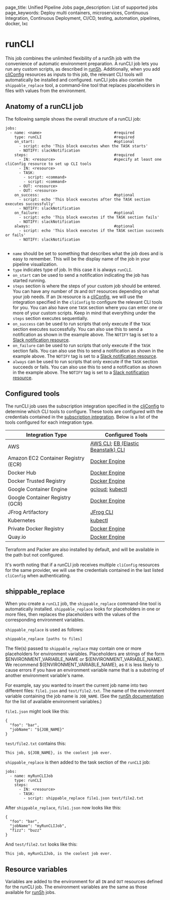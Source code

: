 page_title: Unified Pipeline Jobs
page_description: List of supported jobs
page_keywords: Deploy multi containers, microservices, Continuous Integration, Continuous Deployment, CI/CD, testing, automation, pipelines, docker, lxc


# runCLI
This job combines the unlimited flexibility of a runSh job with the convenience of automatic environment preparation. A runCLI job lets you run any custom scripts, as described in [runSh](./runSh/). Additionally, when you add [cliConfig](../resources/cliConfig/) resources as inputs to this job, the relevant CLI tools will automatically be installed and configured. runCLI jobs also contain the `shippable_replace` tool, a command-line tool that replaces placeholders in files with values from the environment.


## Anatomy of a runCLI job

The following sample shows the overall structure of a runCLI job:

```
jobs:
  - name: <name>                                #required
    type: runCLI                                #required
    on_start:                                   #optional
      - script: echo 'This block executes when the TASK starts'
      - NOTIFY: slackNotification
    steps:                                      #required
      - IN: <resource>                          #specify at least one cliConfig resource to set up CLI tools
      - IN: <resource>
      - TASK:
        - script: <command>
        - script: <command>
      - OUT: <resource>
      - OUT: <resource>
    on_success:                                 #optional
      - script: echo 'This block executes after the TASK section executes successfully'
      - NOTIFY: slackNotification
    on_failure:                                 #optional
      - script: echo 'This block executes if the TASK section fails'
      - NOTIFY: slackNotification
    always:                                     #optional
      - script: echo 'This block executes if the TASK section succeeds or fails'
      - NOTIFY: slackNotification


```

* `name` should be set to something that describes what the job does and is easy to remember. This will be the display name of the job in your pipeline visualization.
* `type` indicates type of job. In this case it is always `runCLI`.
* `on_start` can be used to send a notification indicating the job has started running.
* `steps` section is where the steps of your custom job should be entered. You can have any number of `IN` and `OUT` resources depending on what your job needs. If an `IN` resource is a [cliConfig](../resources/cliConfig/), we will use the integration specified in the `cliConfig` to configure the relevant CLI tools for you. You can also have one `TASK` section where you can enter one or more of your custom scripts. Keep in mind that everything under the `steps` section executes sequentially.
* `on_success` can be used to run scripts that only execute if the `TASK` section executes successfully. You can also use this to send a notification as shown in the example above. The `NOTIFY` tag is set to a [Slack notification resource](../resources/notification/).
* `on_failure` can be used to run scripts that only execute if the `TASK` section fails. You can also use this to send a notification as shown in the example above. The `NOTIFY` tag is set to a [Slack notification resource](../resources/notification/).
* `always` can be used to run scripts that only execute if the `TASK` section succeeds or fails. You can also use this to send a notification as shown in the example above. The `NOTIFY` tag is set to a [Slack notification resource](../resources/notification/).

## Configured tools
The runCLI job uses the subscription integration specified in the [cliConfig](../resources/cliConfig/) to determine which CLI tools to configure. These tools are configured with the credentials contained in the [subscription integration](../../navigatingUI/subscriptions/settings/#adding-integrations). Below is a list of the tools configured for each integration type.

| Integration Type                    | Configured Tools           |
| ------------------------------------|-------------|
| AWS                                 | [AWS CLI](https://aws.amazon.com/cli/); [EB (Elastic Beanstalk) CLI](http://docs.aws.amazon.com/elasticbeanstalk/latest/dg/eb-cli3.html) |
| Amazon EC2 Container Registry (ECR) | [Docker Engine](https://docs.docker.com/engine/reference/commandline/docker/) |
| Docker Hub                          | [Docker Engine](https://docs.docker.com/engine/reference/commandline/docker/) |
| Docker Trusted Registry             | [Docker Engine](https://docs.docker.com/engine/reference/commandline/docker/) |
| Google Container Engine             | [gcloud](https://cloud.google.com/sdk/gcloud/); [kubectl](https://kubernetes.io/docs/user-guide/kubectl/) |
| Google Container Registry (GCR)     | [Docker Engine](https://docs.docker.com/engine/reference/commandline/docker/) |
| JFrog Artifactory                   | [JFrog CLI](https://www.jfrog.com/confluence/display/CLI/CLI+for+JFrog+Artifactory) |
| Kubernetes                          | [kubectl](https://kubernetes.io/docs/user-guide/kubectl/) |
| Private Docker Registry             | [Docker Engine](https://docs.docker.com/engine/reference/commandline/docker/) |
| Quay.io                             | [Docker Engine](https://docs.docker.com/engine/reference/commandline/docker/) |

Terraform and Packer are also installed by default, and will be available in the path but not configured.

It's worth noting that if a runCLI job receives multiple `cliConfig` resources for the same provider, we will use the credentials contained in the last listed `cliConfig` when authenticating.

## shippable_replace
When you create a `runCLI` job, the `shippable_replace` command-line tool is automatically installed. `shippable_replace` looks for placeholders in one or more files, then replaces the placeholders with the values of the corresponding environment variables.

`shippable_replace` is used as follows:
```
shippable_replace [paths to files]
```

The file(s) passed to `shippable_replace` may contain one or more placeholders for environment variables. Placeholders are strings of the form $ENVIRONMENT_VARIABLE_NAME or ${ENVIRONMENT_VARIABLE_NAME}. We recommend ${ENVIRONMENT_VARIABLE_NAME}, as it is less likely to cause errors if you have an environment variable name that is a substring of another environment variable's name.

For example, say you wanted to insert the current job name into two different files: `file1.json` and `test/file2.txt`. The name of the environment variable containing the job name is `JOB_NAME`. (See the [runSh documentation](./runSh/) for the list of available environment variables.)

`file1.json` might look like this:
```
{
  "foo": "bar",
  "jobName": "${JOB_NAME}"
}
```
`test/file2.txt` contains this:
```
This job, ${JOB_NAME}, is the coolest job ever.
```
`shippable_replace` is then added to the task section of the `runCLI` job:
```
jobs:
  - name: myRunCLIJob
    type: runCLI
    steps:
      - IN: <resource>
      - TASK:
        - script: shippable_replace file1.json test/file2.txt
```

After `shippable_replace`, `file1.json` now looks like this:
```
{
  "foo": "bar",
  "jobName": "myRunCLIJob",
  "fizz": "buzz"
}
```
And `test/file2.txt` looks like this:
```
This job, myRunCLIJob, is the coolest job ever.
```

## Resource variables
Variables are added to the environment for all `IN` and `OUT` resources defined for the runCLI job. The environment variables are the same as those available for [runSh](./runSh/) jobs.
